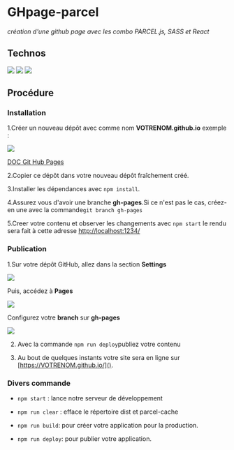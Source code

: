 # GHpage-parcel
*création d'une github page avec les combo PARCEL.js, SASS et React*
## Technos

![](./doc/node.png)  ![](./doc/parcel.png)  ![](./doc/sass.png)

## Procédure


### Installation


1.Créer un nouveau dépôt avec comme nom **VOTRENOM.github.io** exemple :

![](./doc/repo.png)

 [DOC Git Hub Pages](https://docs.github.com/en/pages/quickstart)

2.Copier ce dépôt dans votre nouveau dépôt fraîchement créé.

3.Installer les dépendances avec ``npm install``.

4.Assurez vous d'avoir une branche **gh-pages**.Si ce n'est pas le cas, créez-en une avec la commande``git branch gh-pages``

5.Creer votre contenu et observer les changements avec ``npm start`` le rendu sera fait à cette adresse [http://localhost:1234/](http://localhost:1234/)

### Publication

1.Sur votre dépôt GitHub, allez dans la section **Settings**

![](./doc/reposet.png)

Puis, accédez à **Pages** 

![](./doc/repopages.png)


Configurez votre **branch** sur **gh-pages**

![](./doc/repobranch.png)

2. Avec la commande ``npm run deploy``publiez votre contenu

3. Au bout de quelques instants votre site sera en ligne sur [https://VOTRENOM.github.io/]().


### Divers commande

* ``npm start`` : lance notre serveur de développement

*  ``npm run clear`` : efface le répertoire dist et parcel-cache

* ``npm run build``: pour créer votre application pour la production.

* ``npm run deploy``: pour publier votre application.












